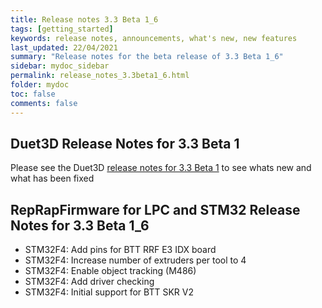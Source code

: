 ```yaml
---
title: Release notes 3.3 Beta 1_6
tags: [getting_started]
keywords: release notes, announcements, what's new, new features
last_updated: 22/04/2021
summary: "Release notes for the beta release of 3.3 Beta 1_6"
sidebar: mydoc_sidebar
permalink: release_notes_3.3beta1_6.html
folder: mydoc
toc: false
comments: false
---
```


## Duet3D Release Notes for 3.3 Beta 1

Please see the Duet3D [release notes for 3.3 Beta 1](https://github.com/Duet3D/RepRapFirmware/wiki/Changelog-RRF-3.x-Beta-&-RC#reprapfirmware-33beta1) to see whats new and what has been fixed

## RepRapFirmware for LPC and STM32 Release Notes for 3.3 Beta 1_6

- STM32F4: Add pins for BTT RRF E3 IDX board
- STM32F4: Increase number of extruders per tool to 4
- STM32F4: Enable object tracking (M486)
- STM32F4: Add driver checking
- STM32F4: Initial support for BTT SKR V2
